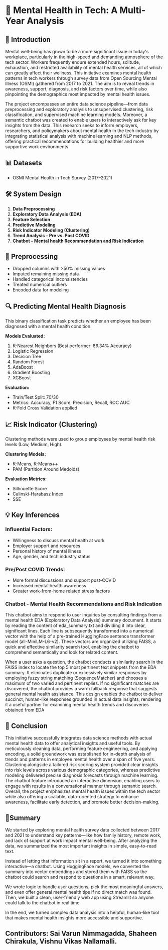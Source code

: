 
# 🧠 Mental Health in Tech: A Multi-Year Analysis

## 📌 Introduction

Mental well-being has grown to be a more significant issue in today's workplace, particularly in the high-speed and demanding atmosphere of the tech sector. Workers frequently endure extended hours, solitude, exhaustion, and restricted availability of mental health services, all of which can greatly affect their wellness. This initiative examines mental health patterns in tech workers through survey data from Open Sourcing Mental Illness (OSMI) gathered from 2017 to 2021. The aim is to reveal trends in awareness, support, diagnosis, and risk factors over time, while also pinpointing the demographics most impacted by mental health issues.

The project encompasses an entire data science pipeline—from data preprocessing and exploratory analysis to unsupervised clustering, risk classification, and supervised machine learning models. Moreover, a semantic chatbot was created to enable users to interactively ask for key insights from the data. This research seeks to inform employers, researchers, and policymakers about mental health in the tech industry by integrating statistical analysis with machine learning and NLP methods, offering practical recommendations for building healthier and more supportive work environments.

## 📊 Datasets

- OSMI Mental Health in Tech Survey (2017–2021)

## 🛠 System Design

1. **Data Preprocessing**
2. **Exploratory Data Analysis (EDA)**
3. **Feature Selection**
4. **Predictive Modeling**
5. **Risk Indicator Modeling (Clustering)**
6. **Trend Analysis – Pre vs. Post COVID**
7. **Chatbot - Mental health Recommendation and Risk Indication**

## 🔧 Preprocessing

- Dropped columns with >50% missing values
- Imputed remaining missing data
- Handled categorical inconsistencies
- Treated numerical outliers
- Encoded data for modeling

## 🔍 Predicting Mental Health Diagnosis

This binary classification task predicts whether an employee has been diagnosed with a mental health condition.

**Models Evaluated:**

1. K-Nearest Neighbors (Best performer: 86.34% Accuracy)
2. Logistic Regression
3. Decision Tree
4. Random Forest
5. AdaBoost
6. Gradient Boosting
7. XGBoost

**Evaluation:**

- Train/Test Split: 70/30
- Metrics: Accuracy, F1 Score, Precision, Recall, ROC AUC
- K-Fold Cross Validation applied

## 📈 Risk Indicator (Clustering)

Clustering methods were used to group employees by mental health risk levels (Low, Medium, High).

**Clustering Models:**

- K-Means, K-Means++
- PAM (Partition Around Medoids)

**Evaluation Metrics:**

- Silhouette Score
- Calinski-Harabasz Index
- SSE

## 💡 Key Inferences

### Influential Factors:
- Willingness to discuss mental health at work
- Employer support and resources
- Personal history of mental illness
- Age, gender, and tech industry status

### Pre/Post COVID Trends:
- More formal discussions and support post-COVID
- Increased mental health awareness
- Greater work-from-home related stress factors

### Chatbot - Mental Health Recommendations and Risk Indication

This chatbot aims to respond to user inquiries by consulting findings from a mental health EDA (Exploratory Data Analysis) summary document. It starts by reading the content of eda_summary.txt and dividing it into clear, significant lines. Each line is subsequently transformed into a numerical vector with the help of a pre-trained HuggingFace sentence transformer model (all-MiniLM-L6-v2). These vectors are organized utilizing FAISS, a quick and effective similarity search tool, enabling the chatbot to comprehend semantically and look for related content.

When a user asks a question, the chatbot conducts a similarity search in the FAISS index to locate the top 5 most pertinent text snippets from the EDA summary. It eliminates duplicate or excessively similar responses by employing fuzzy string matching (SequenceMatcher) and chooses a maximum of two varied and pertinent replies. If no significant matches are discovered, the chatbot provides a warm fallback response that suggests general mental health assistance. This design enables the chatbot to deliver succinct, human-like responses grounded in actual data insights, rendering it a useful partner for examining mental health trends and discoveries obtained from EDA

## 📌 Conclusion

This initiative successfully integrates data science methods with actual mental health data to offer analytical insights and useful tools. By meticulously cleaning data, performing feature engineering, and applying encoding, a solid groundwork was established for in-depth analysis of trends and patterns in employee mental health over a span of five years. Clustering alongside a tailored risk scoring system provided clear insights into risk levels across various demographic categories, whereas predictive modeling delivered precise diagnosis forecasts through machine learning. The chatbot feature introduced an interactive dimension, enabling users to engage with results in a conversational manner through semantic search. Overall, the project emphasizes mental health issues within the tech sector while also offering a scalable, data-oriented strategy to enhance awareness, facilitate early detection, and promote better decision-making.

## 📌Summary

We started by exploring mental health survey data collected between 2017 and 2021 to understand key patterns—like how family history, remote work, and lack of support at work impact mental well-being. After analyzing the data, we summarized the most important insights in simple, easy-to-read text.

Instead of letting that information sit in a report, we turned it into something interactive—a chatbot. Using HuggingFace models, we converted the summary into vector embeddings and stored them with FAISS so the chatbot could search and respond to questions in a smart, relevant way.

We wrote logic to handle user questions, pick the most meaningful answers, and even offer general mental health tips if no direct match was found. Then, we built a clean, user-friendly web app using Streamlit so anyone could talk to the chatbot in real time.

In the end, we turned complex data analysis into a helpful, human-like tool that makes mental health insights more accessible and supportive.

Contributors:
Sai Varun Nimmagadda,
Shaheen Chirakula,
Vishnu Vikas Nallamalli.
---
